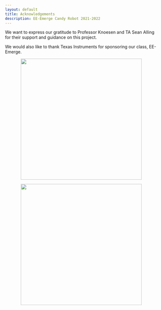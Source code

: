 ```yaml
---
layout: default
title: Acknowledgements
description: EE-Emerge Candy Robot 2021-2022
---
```



We want to express our gratitude to Professor Knoesen and TA Sean Alling for their support and guidance on this project.

We would also like to thank Texas Instruments for sponsoring our class, EE-Emerge.

<p align="center">
  <img 
    width="400"
    src="{{site.baseurl}}/assets/css/EE-Emerge_Logo.png"
  >
</p>

<p align="center">
  <img 
    width="400"
    src="{{site.baseurl}}/assets/css/TI.png"
  >
</p>
